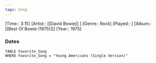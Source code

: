 ```yaml
---
tags: Song  
---
```

[Time:: 3:15]
[Artist:: [[David Bowie]] ]
[Genre:: Rock]
[Played:: ]
[Album:: [[Best Of Bowie (1975)]]]
[Year:: 1975]
### Dates
````dataview
TABLE Favorite_Song
WHERE Favorite_Song = "Young Americans (Single Version)"
````